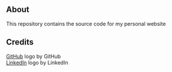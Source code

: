 ## About

This repository contains the source code for my personal website

## Credits

[GitHub](https://github.com/logos) logo by GitHub  
[LinkedIn](https://brand.linkedin.com/downloads) logo by LinkedIn
